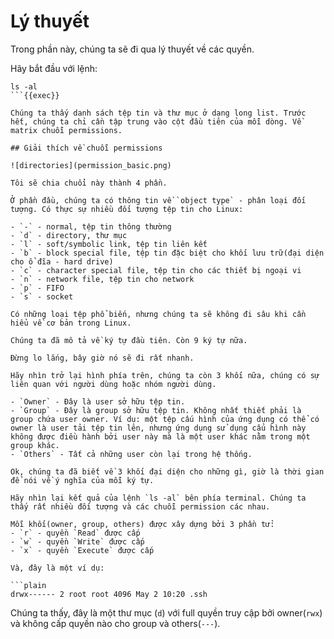 # Lý thuyết

Trong phần này, chúng ta sẽ đi qua lý thuyết về các quyền.

Hãy bắt đầu với lệnh:

```plain
ls -al
```{{exec}}

Chúng ta thấy danh sách tệp tin và thư mục ở dạng long list. Trước hết, chúng ta chỉ cần tập trung vào cột đầu tiên của mỗi dòng. Về matrix chuỗi permissions.

## Giải thích về chuỗi permissions

![directories](permission_basic.png)

Tôi sẽ chia chuổi này thành 4 phần.

Ở phần đầu, chúng ta có thông tin về `object type` - phân loại đối tượng. Có thực sự nhiều đối tượng tệp tin cho Linux:

- `-` - normal, tệp tin thông thường
- `d` - directory, thư mục
- `l` - soft/symbolic link, tệp tin liên kết
- `b` - block special file, tệp tin đặc biệt cho khối lưu trữ(đại diện cho ổ đĩa - hard drive)
- `c` - character special file, tệp tin cho các thiết bị ngoại vi
- `n` - network file, tệp tin cho network
- `p` - FIFO
- `s` - socket

Có những loại tệp phổ biến, nhưng chúng ta sẽ không đi sâu khi cần hiểu về cơ bản trong Linux.

Chúng ta đã mô tả về ký tự đầu tiên. Còn 9 ký tự nữa.

Đừng lo lắng, bây giờ nó sẽ đi rất nhanh.

Hãy nhìn trở lại hình phía trên, chúng ta còn 3 khối nữa, chúng có sự liên quan với người dùng hoặc nhóm người dùng.

- `Owner` - Đây là user sở hữu tệp tin.
- `Group` - Đây là group sở hữu tệp tin. Không nhất thiết phải là group chứa user owner. Ví dụ: một tệp cấu hình của ứng dụng có thể có owner là user tải tệp tin lên, nhưng ứng dụng sử dụng cấu hình này không được điều hành bởi user này mà là một user khác nằm trong một group khác.
- `Others` - Tất cả những user còn lại trong hệ thống.

Ok, chúng ta đã biết về 3 khối đại diện cho những gì, giờ là thời gian để nói về ý nghĩa của mỗi ký tự.

Hãy nhìn lại kết quả của lệnh `ls -al` bên phía terminal. Chúng ta thấy rất nhiều đối tượng và các chuỗi permission các nhau.

Mỗi khối(owner, group, others) được xây dựng bởi 3 phần tử:
- `r` - quyền `Read` được cấp
- `w` - quyền `Write` được cấp
- `x` - quyền `Execute` được cấp

Và, đây là một ví dụ:

```plain
drwx------ 2 root root 4096 May 2 10:20 .ssh
```

Chúng ta thấy, đây là một thư mục (`d`) với full quyền truy cập bởi owner(`rwx`) và không cấp quyền nào cho group và others(`---`).
